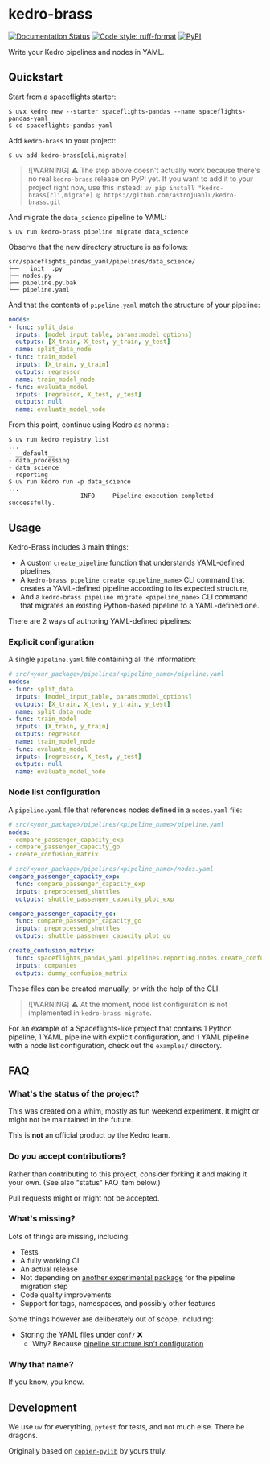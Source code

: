 # kedro-brass

[![Documentation Status](https://readthedocs.org/projects/kedro-brass/badge/?version=latest)](https://kedro-brass.readthedocs.io/en/latest/?badge=latest)
[![Code style: ruff-format](https://img.shields.io/badge/code%20style-ruff_format-6340ac.svg)](https://github.com/astral-sh/ruff)
[![PyPI](https://img.shields.io/pypi/v/kedro-brass)](https://pypi.org/project/kedro-brass)

Write your Kedro pipelines and nodes in YAML.

## Quickstart

Start from a spaceflights starter:

```
$ uvx kedro new --starter spaceflights-pandas --name spaceflights-pandas-yaml
$ cd spaceflights-pandas-yaml
```

Add `kedro-brass` to your project:

```
$ uv add kedro-brass[cli,migrate]
```

> ![WARNING] ⚠️
> The step above doesn't actually work because there's no real `kedro-brass`
> release on PyPI yet.
> If you want to add it to your project right now, use this instead:
> `uv pip install "kedro-brass[cli,migrate] @ https://github.com/astrojuanlu/kedro-brass.git`

And migrate the `data_science` pipeline to YAML:

```
$ uv run kedro-brass pipeline migrate data_science
```

Observe that the new directory structure is as follows:

```
src/spaceflights_pandas_yaml/pipelines/data_science/
├── __init__.py
├── nodes.py
├── pipeline.py.bak
└── pipeline.yaml
```

And that the contents of `pipeline.yaml` match the structure of your pipeline:

```yaml
nodes:
- func: split_data
  inputs: [model_input_table, params:model_options]
  outputs: [X_train, X_test, y_train, y_test]
  name: split_data_node
- func: train_model
  inputs: [X_train, y_train]
  outputs: regressor
  name: train_model_node
- func: evaluate_model
  inputs: [regressor, X_test, y_test]
  outputs: null
  name: evaluate_model_node
```

From this point, continue using Kedro as normal:

```
$ uv run kedro registry list
...
- __default__
- data_processing
- data_science
- reporting
$ uv run kedro run -p data_science
...
                    INFO     Pipeline execution completed successfully.
```

## Usage

Kedro-Brass includes 3 main things:

- A custom `create_pipeline` function that understands YAML-defined pipelines,
- A `kedro-brass pipeline create <pipeline_name>` CLI command that
  creates a YAML-defined pipeline according to its expected structure,
- And a `kedro-brass pipeline migrate <pipeline_name>` CLI command that
  migrates an existing Python-based pipeline to a YAML-defined one.

There are 2 ways of authoring YAML-defined pipelines:

### Explicit configuration

A single `pipeline.yaml` file containing all the information:

```yaml
# src/<your_package>/pipelines/<pipeline_name>/pipeline.yaml
nodes:
- func: split_data
  inputs: [model_input_table, params:model_options]
  outputs: [X_train, X_test, y_train, y_test]
  name: split_data_node
- func: train_model
  inputs: [X_train, y_train]
  outputs: regressor
  name: train_model_node
- func: evaluate_model
  inputs: [regressor, X_test, y_test]
  outputs: null
  name: evaluate_model_node
```

### Node list configuration

A `pipeline.yaml` file that references nodes defined in a `nodes.yaml` file:

```yaml
# src/<your_package>/pipelines/<pipeline_name>/pipeline.yaml
nodes:
- compare_passenger_capacity_exp
- compare_passenger_capacity_go
- create_confusion_matrix

# src/<your_package>/pipelines/<pipeline_name>/nodes.yaml
compare_passenger_capacity_exp:
  func: compare_passenger_capacity_exp
  inputs: preprocessed_shuttles
  outputs: shuttle_passenger_capacity_plot_exp

compare_passenger_capacity_go:
  func: compare_passenger_capacity_go
  inputs: preprocessed_shuttles
  outputs: shuttle_passenger_capacity_plot_go

create_confusion_matrix:
  func: spaceflights_pandas_yaml.pipelines.reporting.nodes.create_confusion_matrix
  inputs: companies
  outputs: dummy_confusion_matrix
```

These files can be created manually, or with the help of the CLI.

> ![WARNING] ⚠️
> At the moment, node list configuration is not implemented in `kedro-brass migrate`.

For an example of a Spaceflights-like project that contains 1 Python pipeline,
1 YAML pipeline with explicit configuration,
and 1 YAML pipeline with a node list configuration,
check out the `examples/` directory.

## FAQ

### What's the status of the project?

This was created on a whim, mostly as fun weekend experiment.
It might or might not be maintained in the future.

This is **not** an official product by the Kedro team.

### Do you accept contributions?

Rather than contributing to this project, consider forking it
and making it your own.
(See also "status" FAQ item below.)

Pull requests might or might not be accepted.

### What's missing?

Lots of things are missing, including:

- Tests
- A fully working CI
- An actual release
- Not depending on [another experimental package](https://github.com/AlpAribal/kedro-inspect/)
  for the pipeline migration step
- Code quality improvements
- Support for tags, namespaces, and possibly other features

Some things however are deliberately out of scope, including:

- Storing the YAML files under `conf/` ❌
  - Why? Because [pipeline structure isn't configuration](https://github.com/kedro-org/kedro/issues/770)

### Why that name?

If you know, you know.

## Development

We use `uv` for everything, `pytest` for tests, and not much else.
There be dragons.

Originally based on [`copier-pylib`](https://github.com/astrojuanlu/copier-pylib)
by yours truly.
